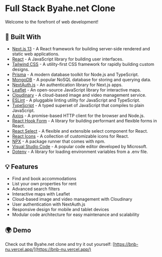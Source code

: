 # Full Stack Byahe.net Clone

Welcome to the forefront of web development!

## 🔧 Built With

-   [Next.js 13](https://nextjs.org/) - A React framework for building server-side rendered and static web applications.
-   [React](https://reactjs.org/) - A JavaScript library for building user interfaces.
-   [Tailwind CSS](https://tailwindcss.com/) - A utility-first CSS framework for rapidly building custom designs.
-   [Prisma](https://www.prisma.io/) - A modern database toolkit for Node.js and TypeScript.
-   [MongoDB](https://www.mongodb.com/) - A popular NoSQL database for storing and querying data.
-   [NextAuth.js](https://next-auth.js.org/) - An authentication library for Next.js apps.
-   [Leaflet](https://leafletjs.com/) - An open-source JavaScript library for interactive maps.
-   [Cloudinary](https://cloudinary.com/) - A cloud-based image and video management service.
-   [ESLint](https://eslint.org/) - A pluggable linting utility for JavaScript and TypeScript.
-   [TypeScript](https://www.typescriptlang.org/) - A typed superset of JavaScript that compiles to plain JavaScript.
-   [Axios](https://axios-http.com/) - A promise-based HTTP client for the browser and Node.js.
-   [React Hook Form](https://react-hook-form.com/) - A library for building performant and flexible forms in React.
-   [React Select](https://react-select.com/) - A flexible and extensible select component for React.
-   [React Icons](https://react-icons.github.io/react-icons/) - A collection of customizable icons for React.
-   [NPX](https://www.npmjs.com/package/npx) - A package runner that comes with npm.
-   [Visual Studio Code](https://code.visualstudio.com/) - A popular code editor developed by Microsoft.
-   [Dotenv](https://www.npmjs.com/package/dotenv) - A library for loading environment variables from a .env file.

## 💡 Features

-   Find and book accommodations
-   List your own properties for rent
-   Advanced search filters
-   Interactive maps with Leaflet
-   Cloud-based image and video management with Cloudinary
-   User authentication with NextAuth.js
-   Responsive design for mobile and tablet devices
-   Modular code architecture for easy maintenance and scalability

## 🌍 Demo

Check out the Byahe.net clone and try it out yourself: [https://bnb-nu.vercel.app/](https://bnb-nu.vercel.app/)
